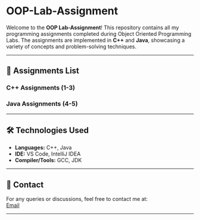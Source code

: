 # OOP-Lab-Assignment

Welcome to the **OOP Lab-Assignment**! This repository contains all my programming assignments completed during Object Oriented Programming Labs. 
The assignments are implemented in **C++** and **Java**, showcasing a variety of concepts and problem-solving techniques.

---

## 📝 Assignments List

### C++ Assignments (1-3)
### Java Assignments (4-5)

---

## 🛠️ Technologies Used
- **Languages:** C++, Java
- **IDE:** VS Code, IntelliJ IDEA
- **Compiler/Tools:** GCC, JDK

---

## 📧 Contact
For any queries or discussions, feel free to contact me at:  
<a href="mailto:u23ai101@coed.svnit.ac.in">Email</a> 

---
